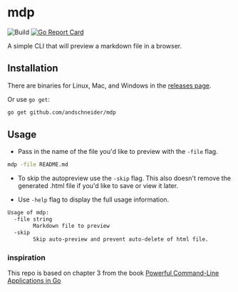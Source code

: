 # mdp

![Build](https://github.com/andschneider/mdp/workflows/Build/badge.svg)
[![Go Report Card](https://goreportcard.com/badge/github.com/andschneider/mdp)](https://goreportcard.com/report/github.com/andschneider/mdp)

A simple CLI that will preview a markdown file in a browser.

## Installation

There are binaries for Linux, Mac, and Windows in the [releases page](https://github.com/andschneider/mdp/releases).

Or use `go get`:

```bash
go get github.com/andschneider/mdp
```

## Usage

- Pass in the name of the file you'd like to preview with the `-file` flag. 

```bash
mdp -file README.md
```

- To skip the autopreview use the `-skip` flag. This also doesn't remove the generated .html file if you'd like to save or view it later.

- Use `-help` flag to display the full usage information.

```bash
Usage of mdp:
  -file string
    	Markdown file to preview
  -skip
    	Skip auto-preview and prevent auto-delete of html file.
```

### inspiration

This repo is based on chapter 3 from the book [Powerful Command-Line Applications in Go](https://pragprog.com/titles/rggo/)
